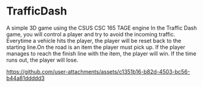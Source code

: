 # TrafficDash
A simple 3D game using the CSUS CSC 165 TAGE engine
In the Traffic Dash game, you will control a player and try to avoid the incoming traffic.
Everytime a vehicle hits the player, the player will be reset back to the starting line.On the road
is an item the player must pick up. If the player manages to reach the finish line with the item,
the player will win. If the time runs out, the player will lose.



https://github.com/user-attachments/assets/c1351b16-b82d-4503-bc56-b44a81ddddd3

